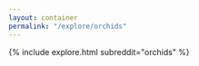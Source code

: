 ```yaml
---
layout: container
permalink: "/explore/orchids"
---
```


<link rel="stylesheet" type="text/css" href="/static/css/explore.css">
{% include explore.html subreddit="orchids" %}
